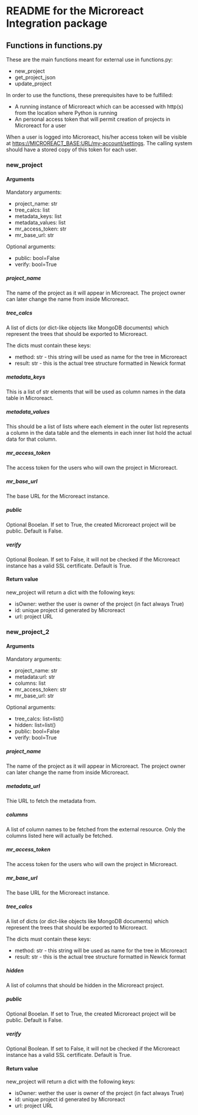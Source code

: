 # README for the Microreact Integration package

## Functions in functions.py

These are the main functions meant for external use in functions.py:

- new_project
- get_project_json
- update_project

In order to use the functions, these prerequisites have to be fulfilled:

- A running instance of Microreact which can be accessed with http(s) from the location where Python is running
- An personal access token that will permit creation of projects in Microreact for a user

When a user is logged into Microreact, his/her access token will be visible at <https://MICROREACT_BASE:URL/my-account/settings>.
The calling system should have a stored copy of this token for each user.

### new_project

#### Arguments

Mandatory arguments:

- project_name: str
- tree_calcs: list
- metadata_keys: list
- metadata_values: list
- mr_access_token: str
- mr_base_url: str

Optional arguments:

- public: bool=False
- verify: bool=True

##### project_name

The name of the project as it will appear in Microreact. The project owner can later change the name from inside Microreact.

##### tree_calcs

A list of dicts (or dict-like objects like MongoDB documents) which represent the trees that should be exported to Microreact.

The dicts must contain these keys:

- method: str - this string will be used as name for the tree in Microreact
- result: str - this is the actual tree structure formatted in Newick format

##### metadata_keys

This is a list of str elements that will be used as column names in the data table in Microreact.

##### metadata_values

This should be a list of lists where each element in the outer list represents a column in the data table and the elements in each inner list
hold the actual data for that column.

##### mr_access_token

The access token for the users who will own the project in Microreact.

##### mr_base_url

The base URL for the Microreact instance.

##### public

Optional Booelan. If set to True, the created Microreact project will be public. Default is False.

##### verify

Optional Boolean. If set to False, it will not be checked if the Microreact instance has a valid SSL certificate. Default is True.

#### Return value

new_project will return a dict with the following keys:

- isOwner: wether the user is owner of the project (in fact always True)
- id: unique project id generated by Microreact
- url: project URL

### new_project_2

#### Arguments

Mandatory arguments:

- project_name: str
- metadata:url: str
- columns: list
- mr_access_token: str
- mr_base_url: str

Optional arguments:

- tree_calcs: list=list()
- hidden: list=list()
- public: bool=False
- verify: bool=True

##### project_name

The name of the project as it will appear in Microreact. The project owner can later change the name from inside Microreact.

##### metadata_url

Thie URL to fetch the metadata from.

##### columns

A list of column names to be fetched from the external resource. Only the columns listed here will actually be fetched.

##### mr_access_token

The access token for the users who will own the project in Microreact.

##### mr_base_url

The base URL for the Microreact instance.

##### tree_calcs

A list of dicts (or dict-like objects like MongoDB documents) which represent the trees that should be exported to Microreact.

The dicts must contain these keys:

- method: str - this string will be used as name for the tree in Microreact
- result: str - this is the actual tree structure formatted in Newick format

##### hidden
A list of columns that should be hidden in the Microreact project.

##### public

Optional Booelan. If set to True, the created Microreact project will be public. Default is False.

##### verify

Optional Boolean. If set to False, it will not be checked if the Microreact instance has a valid SSL certificate. Default is True.

#### Return value

new_project will return a dict with the following keys:

- isOwner: wether the user is owner of the project (in fact always True)
- id: unique project id generated by Microreact
- url: project URL
